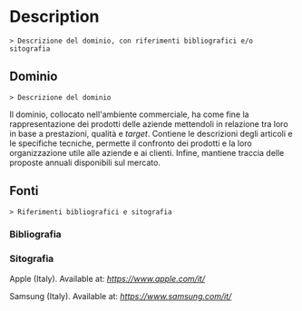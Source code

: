 # Description
    > Descrizione del dominio, con riferimenti bibliografici e/o sitografia

## Dominio
    > Descrizione del dominio
Il dominio, collocato nell'ambiente commerciale, ha come fine la rappresentazione dei prodotti delle aziende mettendoli in relazione 
tra loro in base a prestazioni, qualità e *target*. Contiene le descrizioni degli articoli e le specifiche tecniche, 
permette il confronto dei prodotti e la loro organizzazione utile alle aziende e ai clienti. Infine, mantiene traccia 
delle proposte annuali disponibili sul mercato.

## Fonti
    > Riferimenti bibliografici e sitografia

### Bibliografia

### Sitografia
Apple (Italy). Available at: *https://www.apple.com/it/*

Samsung (Italy). Available at: *https://www.samsung.com/it/*

